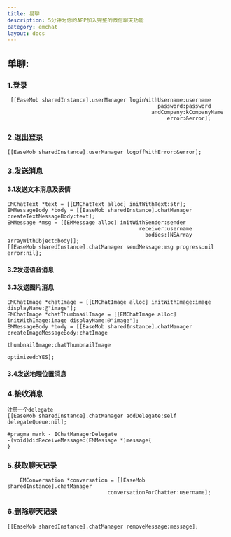 ```yaml
---
title: 易聊
description: 5分钟为你的APP加入完整的微信聊天功能
category: emchat
layout: docs
---
```

## 单聊:

### 1.登录
     [[EaseMob sharedInstance].userManager loginWithUsername:username
                                                    password:password
                                                  andCompany:kCompanyName
                                                       error:&error];

### 2.退出登录
	[[EaseMob sharedInstance].userManager logoffWithError:&error];

### 3.发送消息

#### 3.1发送文本消息及表情 
	EMChatText *text = [[EMChatText alloc] initWithText:str];
    EMMessageBody *body = [[EaseMob sharedInstance].chatManager createTextMessageBody:text];
    EMMessage *msg = [[EMMessage alloc] initWithSender:sender
                                              receiver:username
                                                bodies:[NSArray arrayWithObject:body]];
	[[EaseMob sharedInstance].chatManager sendMessage:msg progress:nil error:nil];
#### 3.2发送语音消息
#### 3.3发送图片消息
    EMChatImage *chatImage = [[EMChatImage alloc] initWithImage:image displayName:@"image"];
    EMChatImage *chatThumbnailImage = [[EMChatImage alloc] initWithImage:image displayName:@"image"];
    EMMessageBody *body = [[EaseMob sharedInstance].chatManager createImageMessageBody:chatImage
                                                               thumbnailImage:chatThumbnailImage
                                                               optimized:YES];

#### 3.4发送地理位置消息

### 4.接收消息
	注册一个delegate
	[[EaseMob sharedInstance].chatManager addDelegate:self 	delegateQueue:nil];
	
	#pragma mark - IChatManagerDelegate
	-(void)didReceiveMessage:(EMMessage *)message{
	}
### 5.获取聊天记录
	    EMConversation *conversation = [[EaseMob sharedInstance].chatManager
                                    conversationForChatter:username];
### 6.删除聊天记录
	[[EaseMob sharedInstance].chatManager removeMessage:message];